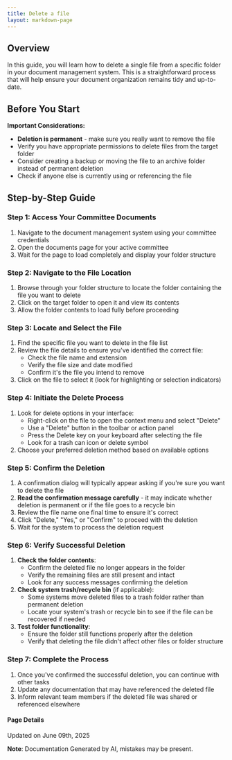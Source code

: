 ```yaml
---
title: Delete a file
layout: markdown-page
---
```

## Overview

In this guide, you will learn how to delete a single file from a specific folder in your document management system. This is a straightforward process that will help ensure your document organization remains tidy and up-to-date.

## Before You Start

**Important Considerations:**
- **Deletion is permanent** - make sure you really want to remove the file
- Verify you have appropriate permissions to delete files from the target folder
- Consider creating a backup or moving the file to an archive folder instead of permanent deletion
- Check if anyone else is currently using or referencing the file

## Step-by-Step Guide

### Step 1: Access Your Committee Documents
1. Navigate to the document management system using your committee credentials
2. Open the documents page for your active committee
3. Wait for the page to load completely and display your folder structure

### Step 2: Navigate to the File Location
1. Browse through your folder structure to locate the folder containing the file you want to delete
2. Click on the target folder to open it and view its contents
3. Allow the folder contents to load fully before proceeding

### Step 3: Locate and Select the File
1. Find the specific file you want to delete in the file list
2. Review the file details to ensure you've identified the correct file:
   - Check the file name and extension
   - Verify the file size and date modified
   - Confirm it's the file you intend to remove
3. Click on the file to select it (look for highlighting or selection indicators)

### Step 4: Initiate the Delete Process
1. Look for delete options in your interface:
   - Right-click on the file to open the context menu and select "Delete"
   - Use a "Delete" button in the toolbar or action panel
   - Press the Delete key on your keyboard after selecting the file
   - Look for a trash can icon or delete symbol
2. Choose your preferred deletion method based on available options

### Step 5: Confirm the Deletion
1. A confirmation dialog will typically appear asking if you're sure you want to delete the file
2. **Read the confirmation message carefully** - it may indicate whether deletion is permanent or if the file goes to a recycle bin
3. Review the file name one final time to ensure it's correct
4. Click "Delete," "Yes," or "Confirm" to proceed with the deletion
5. Wait for the system to process the deletion request

### Step 6: Verify Successful Deletion
1. **Check the folder contents**:
   - Confirm the deleted file no longer appears in the folder
   - Verify the remaining files are still present and intact
   - Look for any success messages confirming the deletion
2. **Check system trash/recycle bin** (if applicable):
   - Some systems move deleted files to a trash folder rather than permanent deletion
   - Locate your system's trash or recycle bin to see if the file can be recovered if needed
3. **Test folder functionality**:
   - Ensure the folder still functions properly after the deletion
   - Verify that deleting the file didn't affect other files or folder structure

### Step 7: Complete the Process
1. Once you've confirmed the successful deletion, you can continue with other tasks
2. Update any documentation that may have referenced the deleted file
3. Inform relevant team members if the deleted file was shared or referenced elsewhere

#### Page Details
Updated on June 09th, 2025

**Note**: Documentation Generated by AI, mistakes may be present.